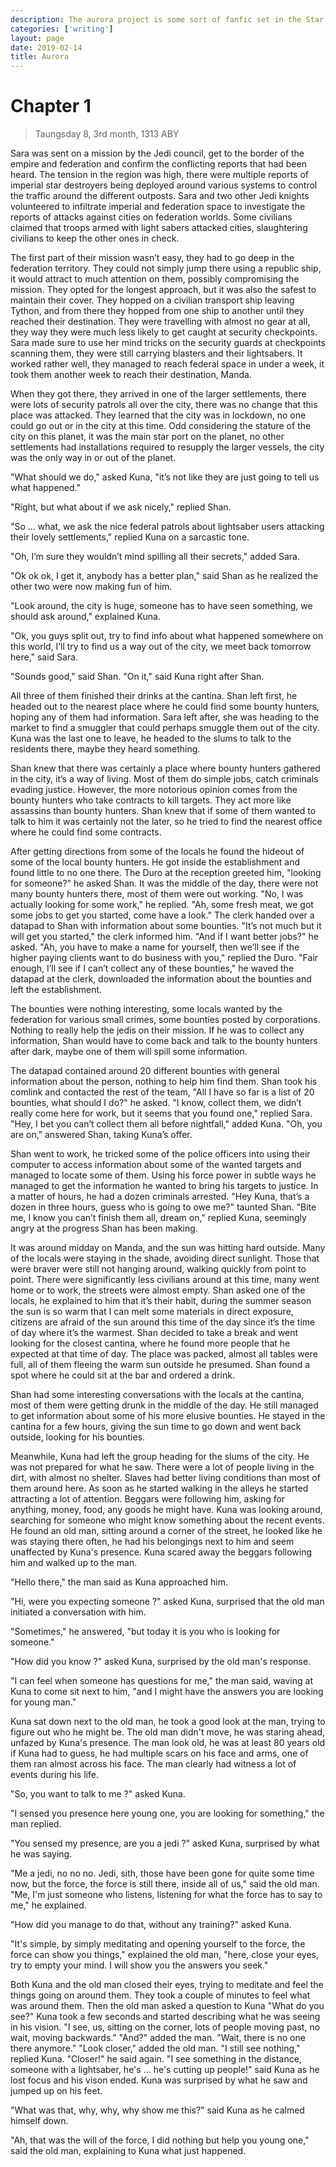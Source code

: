```yaml
---
description: The aurora project is some sort of fanfic set in the Star Wars Universe.
categories: ['writing']
layout: page
date: 2019-02-14
title: Aurora
---
```


# Chapter 1

> Taungsday 8, 3rd month, 1313 ABY

Sara was sent on a mission by the Jedi council, get to the border of the empire and federation and confirm the conflicting reports that had been heard. The tension in the region was high, there were multiple reports of imperial star destroyers being deployed around various systems to control the traffic around the different outposts. Sara and two other Jedi knights volunteered to infiltrate imperial and federation space to investigate the reports of attacks against cities on federation worlds. Some civilians claimed that troops armed with light sabers attacked cities, slaughtering civilians to keep the other ones in check.

The first part of their mission wasn’t easy, they had to go deep in the federation territory. They could not simply jump there using a republic ship, it would attract to much attention on them, possibly compromising the mission. They opted for the longest approach, but it was also the safest to maintain their cover. They hopped on a civilian transport ship leaving Tython, and from there they hopped from one ship to another until they reached their destination. They were travelling with almost no gear at all, they way they were much less likely to get caught at security checkpoints. Sara made sure to use her mind tricks on the security guards at checkpoints scanning them, they were still carrying blasters and their lightsabers. It worked rather well, they managed to reach federal space in under a week, it took them another week to reach their destination, Manda.

When they got there, they arrived in one of the larger settlements, there were lots of security patrols all over the city, there was no change that this place was attacked. They learned that the city was in lockdown, no one could go out or in the city at this time. Odd considering the stature of the city on this planet, it was the main star port on the planet, no other settlements had installations required to resupply the larger vessels, the city was the only way in or out of the planet.

"What should we do," asked Kuna, "it’s not like they are just going to tell us what happened."

"Right, but what about if we ask nicely," replied Shan.

"So … what, we ask the nice federal patrols about lightsaber users attacking their lovely settlements," replied Kuna on a sarcastic tone.

"Oh, I’m sure they wouldn’t mind spilling all their secrets," added Sara.

"Ok ok ok, I get it, anybody has a better plan," said Shan as he realized the other two were now making fun of him.

"Look around, the city is huge, someone has to have seen something, we should ask around," explained Kuna.

"Ok, you guys split out, try to find info about what happened somewhere on this world, I’ll try to find us a way out of the city, we meet back tomorrow here," said Sara.

"Sounds good," said Shan. "On it," said Kuna right after Shan.

All three of them finished their drinks at the cantina. Shan left first, he headed out to the nearest place where he could find some bounty hunters, hoping any of them had information. Sara left after, she was heading to the market to find a smuggler that could perhaps smuggle them out of the city. Kuna was the last one to leave, he headed to the slums to talk to the residents there, maybe they heard something.

Shan knew that there was certainly a place where bounty hunters gathered in the city, it’s a way of living. Most of them do simple jobs, catch criminals evading justice. However, the more notorious opinion comes from the bounty hunters who take contracts to kill targets. They act more like assassins than bounty hunters. Shan knew that if some of them wanted to talk to him it was certainly not the later, so he tried to find the nearest office where he could find some contracts.

After getting directions from some of the locals he found the hideout of some of the local bounty hunters. He got inside the establishment and found little to no one there. The Duro at the reception greeted him, "looking for someone?" he asked Shan. It was the middle of the day, there were not many bounty hunters there, most of them were out working. "No, I was actually looking for some work," he replied. "Ah, some fresh meat, we got some jobs to get you started, come have a look." The clerk handed over a datapad to Shan with information about some bounties. "It’s not much but it will get you started," the clerk informed him. "And if I want better jobs?" he asked. "Ah, you have to make a name for yourself, then we’ll see if the higher paying clients want to do business with you," replied the Duro. "Fair enough, I’ll see if I can’t collect any of these bounties," he waved the datapad at the clerk, downloaded the information about the bounties and left the establishment.

The bounties were nothing interesting, some locals wanted by the federation for various small crimes, some bounties posted by corporations. Nothing to really help the jedis on their mission. If he was to collect any information, Shan would have to come back and talk to the bounty hunters after dark, maybe one of them will spill some information.

The datapad contained around 20 different bounties with general information about the person, nothing to help him find them. Shan took his comlink and contacted the rest of the team, "All I have so far is a list of 20 bounties, what should I do?" he asked. "I know, collect them, we didn’t really come here for work, but it seems that you found one," replied Sara. "Hey, I bet you can’t collect them all before nightfall," added Kuna. "Oh, you are on," answered Shan, taking Kuna’s offer.

Shan went to work, he tricked some of the police officers into using their computer to access information about some of the wanted targets and managed to locate some of them. Using his force power in subtle ways he managed to get the information he wanted to bring his targets to justice. In a matter of hours, he had a dozen criminals arrested. "Hey Kuna, that’s a dozen in three hours, guess who is going to owe me?" taunted Shan. "Bite me, I know you can’t finish them all, dream on," replied Kuna, seemingly angry at the progress Shan has been making.

It was around midday on Manda, and the sun was hitting hard outside. Many of the locals were staying in the shade, avoiding direct sunlight. Those that were braver were still not hanging around, walking quickly from point to point. There were significantly less civilians around at this time, many went home or to work, the streets were almost empty. Shan asked one of the locals, he explained to him that it’s their habit, during the summer season the sun is so warm that I can melt some materials in direct exposure, citizens are afraid of the sun around this time of the day since it’s the time of day where it’s the warmest. Shan decided to take a break and went looking for the closest cantina, where he found more people that he expected at that time of day. The place was packed, almost all tables were full, all of them fleeing the warm sun outside he presumed. Shan found a spot where he could sit at the bar and ordered a drink.

Shan had some interesting conversations with the locals at the cantina, most of them were getting drunk in the middle of the day. He still managed to get information about some of his more elusive bounties. He stayed in the cantina for a few hours, giving the sun time to go down and went back outside, looking for his bounties.

Meanwhile, Kuna had left the group heading for the slums of the city. He was not prepared for what he saw. There were a lot of people living in the dirt, with almost no shelter. Slaves had better living conditions than most of them around here. As soon as he started walking in the alleys he started attracting a lot of attention. Beggars were following him, asking for anything, money, food, any goods he might have. Kuna was looking around, searching for someone who might know something about the recent events. He found an old man, sitting around a corner of the street, he looked like he was staying there often, he had his belongings next to him and seem unaffected by Kuna's presence. Kuna scared away the beggars following him and walked up to the man.

"Hello there," the man said as Kuna approached him.

"Hi, were you expecting someone ?" asked Kuna, surprised that the old man initiated a conversation with him.

"Sometimes," he answered, "but today it is you who is looking for someone."

"How did you know ?" asked Kuna, surprised by the old man's response.

"I can feel when someone has questions for me," the man said, waving at Kuna to come sit next to him, "and I might have the answers you are looking for young man."

Kuna sat down next to the old man, he took a good look at the man, trying to figure out who he might be. The old man didn't move, he was staring ahead, unfazed by Kuna's presence. The man look old, he was at least 80 years old if Kuna had to guess, he had multiple scars on his face and arms, one of them ran almost across his face. The man clearly had witness a lot of events during his life.

"So, you want to talk to me ?" asked Kuna.

"I sensed you presence here young one, you are looking for something," the man replied.

"You sensed my presence, are you a jedi ?" asked Kuna, surprised by what he was saying.

"Me a jedi, no no no. Jedi, sith, those have been gone for quite some time now, but the force, the force is still there, inside all of us," said the old man. "Me, I'm just someone who listens, listening for what the force has to say to me," he explained.

"How did you manage to do that, without any training?" asked Kuna.

"It's simple, by simply meditating and opening yourself to the force, the force can show you things," explained the old man, "here, close your eyes, try to empty your mind. I will show you the answers you seek."

Both Kuna and the old man closed their eyes, trying to meditate and feel the things going on around them. They took a couple of minutes to feel what was around them. Then the old man asked a question to Kuna "What do you see?" Kuna took a few seconds and started describing what he was seeing in his vision. "I see, us, sitting on the corner, lots of people moving past, no wait, moving backwards." "And?" added the man. "Wait, there is no one there anymore." "Look closer," added the old man. "I still see nothing," replied Kuna. "Closer!" he said again. "I see something in the distance, someone with a lightsaber, he's ... he's cutting up people!" said Kuna as he lost focus and his vison ended. Kuna was surprised by what he saw and jumped up on his feet.

"What was that, why, why, why show me this?" said Kuna as he calmed himself down.

"Ah, that was the will of the force, I did nothing but help you young one," said the old man, explaining to Kuna what just happened.
